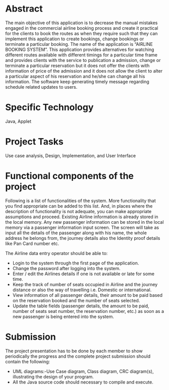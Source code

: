 <!DOCTYPE html>
<html>
<body>
<h1>Abstract</h1>
<p>
The main objective of this application is to decrease the manual mistakes engaged in the
commercial airline booking process and create it practical for the clients to book the routes as
when they require such that they can implement this application to create bookings, change
bookings or terminate a particular booking.
The name of the application is “AIRLINE BOOKING SYSTEM”. This application provides
alternatives for watching different routes available with different timings for a particular time
frame and provides clients with the service to publication a admission, change or terminate a
particular reservation but it does not offer the clients with information of price of the admission
and it does not allow the client to alter a particular aspect of his reservation and he/she can
change all his information. The software keep generating timely message regarding schedule
related updates to users.
</p>

<h1>Specific Technology</h1>
<p>Java, Applet</p>
<h1>Project Tasks</h1>
<p>Use case analysis, Design, Implementation, and User Interface</p>
<h1>Functional components of the project</h1>
<p>Following is a list of functionalities of the system. More functionality that you find appropriate
can be added to this list. And, in places where the description of functionality is not adequate,
you can make appropriate assumptions and proceed.
Existing Airline information is already stored in the local memory. Any new passenger
information can be stored in the local memory via a passenger information input screen. The
screen will take as input all the details of the passenger along with his name, the whole address
he belongs from, the journey details also the Identity proof details like Pan Card number etc.

The Airline data entry operator should be able to:
<ul>
<li>Login to the system through the first page of the application.</li>

<li>Change the password after logging into the system.</li>
<li>Enter / edit the Airlines details if one is not available or late for some time.</li>
<li>Keep the track of number of seats occupied in Airline and the journey distance or
also the way of travelling i.e. Domestic or international.</li>
<li>View information of all passenger details, their amount to be paid based on the
reservation booked and the number of seats selected.</li>
<li>Update the table fields (passenger details, the amount to be paid, number of seats
seat number, the reservation number, etc.) as soon as a new passenger is being
entered into the system.</li>
</ul>
</p>

<h1>Submission</h1>
<p>The project presentation has to be done by each member to show periodically the progress and
the complete project submission should contain the following:
<ul>
<li>UML diagrams:-Use Case diagram, Class diagram, CRC diagram(s), illustrating the
design of your program.</li>
<li>All the Java source code should necessary to compile and execute.</li>
</ul>
</p>

</body>
</html>
